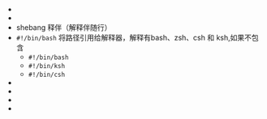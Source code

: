 -
-
- shebang 释伴（解释伴随行）
- `#!/bin/bash` 将路径引用给解释器，解释有bash、zsh、csh 和 ksh,如果不包含
	- `#!/bin/bash`
	- `#!/bin/ksh`
	- `#!/bin/csh`
-
-
-
-